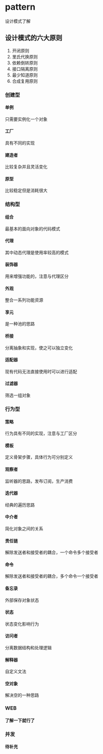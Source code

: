 # pattern
设计模式了解

## 设计模式的六大原则
1. 开闭原则
2. 里氏代换原则
3. 依赖倒转原则
4. 接口隔离原则
5. 最少知道原则
6. 合成复用原则

### 创建型
#### 单例
只需要实例化一个对象
#### 工厂
具有不同的实现
#### 建造者
比较复杂并且灵活变化
#### 原型
比较稳定但是消耗很大

### 结构型
#### 组合
最基本的面向对象的代码模式
#### 代理
其中动态代理是使用率较高的模式
#### 装饰器
用来增强功能的，注意与代理区分
#### 外观
整合一系列功能资源
#### 享元
是一种池的思路
#### 桥接
分离抽象和实现，使之可以独立变化
#### 适配器
现有代码无法直接使用时可以进行适配
#### 过滤器
筛选一组对象

### 行为型
#### 策略
行为具有不同的实现，注意与工厂区分
#### 模板
定义骨架步骤，具体行为可分别定义
#### 观察者
监听器的思路，发布订阅，生产消费
#### 迭代器
经典的遍历思路
#### 中介者
简化对象之间的关系
#### 责任链
解除发送者和接受者的耦合，一个命令多个接受者
#### 命令
解除发送者和接受者的耦合，多个命令一个接受者
#### 备忘录
外部保存对象状态
#### 状态
状态变化影响行为
#### 访问者
分离数据结构和处理逻辑
#### 解释器
自定义文法
#### 空对象
解决空的一种思路

### WEB
#### 了解一下就行了

### 并发
#### 待补充
